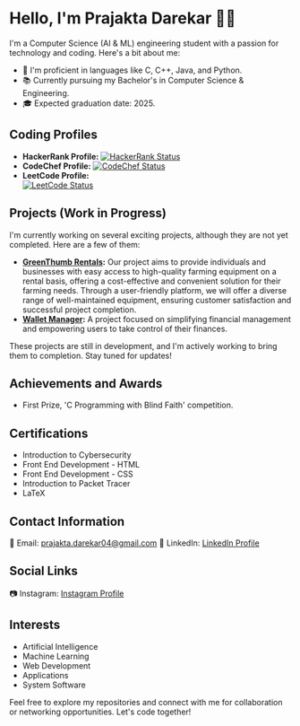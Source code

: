 # Hello, I'm Prajakta Darekar 👋🏼

I'm a Computer Science (AI & ML) engineering student with a passion for technology and coding. Here's a bit about me:

- 🔭 I'm proficient in languages like C, C++, Java, and Python.
- 📚 Currently pursuing my Bachelor's in Computer Science & Engineering.
- 🎓 Expected graduation date: 2025.

## Coding Profiles

- **HackerRank Profile:** [![HackerRank Status](https://img.shields.io/badge/HackerRank-Profile-blue?style=flat-square&logo=hackerrank&logoColor=white&color=2EC866)](https://www.hackerrank.com/prajudarekar04)
- **CodeChef Profile:** [![CodeChef Status](https://img.shields.io/badge/CodeChef-Profile-red?style=flat-square&logo=codechef&logoColor=white&color=FF5A5F)](https://www.codechef.com/users/prajudarekar04)
- **LeetCode Profile:**
<br/> [![LeetCode Status](https://leetcard.jacoblin.cool/Praju04)](https://leetcode.com/Praju04)

## Projects (Work in Progress)

I'm currently working on several exciting projects, although they are not yet completed. Here are a few of them:

- **[GreenThumb Rentals](https://github.com/prajudarekar04/GreenThumb-Rentals):** Our project aims to provide individuals and businesses with easy access to high-quality farming equipment on a rental basis, offering a cost-effective and convenient solution for their farming needs. Through a user-friendly platform, we will offer a diverse range of well-maintained equipment, ensuring customer satisfaction and successful project completion.
- **[Wallet Manager](https://github.com/prajudarekar04/Wallet-Manager):** A project focused on simplifying financial management and empowering users to take control of their finances.

These projects are still in development, and I'm actively working to bring them to completion. Stay tuned for updates!

## Achievements and Awards

- First Prize, 'C Programming with Blind Faith' competition.

## Certifications

- Introduction to Cybersecurity
- Front End Development - HTML
- Front End Development - CSS
- Introduction to Packet Tracer
- LaTeX

## Contact Information

📧 Email: prajakta.darekar04@gmail.com
💼 LinkedIn: [LinkedIn Profile](https://www.linkedin.com/in/prajaktadarekar/)

## Social Links

📷 Instagram: [Instagram Profile](https://www.instagram.com/prajakta.darekar04/)

## Interests

- Artificial Intelligence
- Machine Learning
- Web Development
- Applications
- System Software

Feel free to explore my repositories and connect with me for collaboration or networking opportunities. Let's code together!
